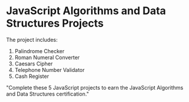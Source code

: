 # JavaScript Algorithms and Data Structures Projects
The project includes:
<ol>
  <li>Palindrome Checker</li>
  <li>Roman Numeral Converter</li>
  <li>Caesars Cipher</li>
  <li>Telephone Number Validator</li>
  <li>Cash Register</li>
</ol>

"Complete these 5 JavaScript projects to earn the JavaScript Algorithms and Data Structures certification."
